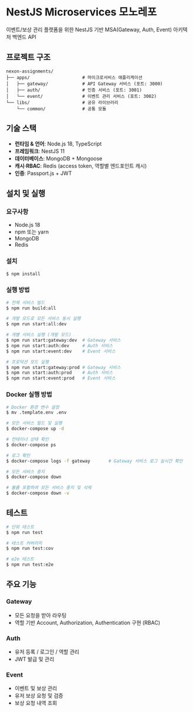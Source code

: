 # NestJS Microservices 모노레포

이벤트/보상 관리 플랫폼을 위한 NestJS 기반 MSA(Gateway, Auth, Event) 아키텍처 백엔드 API

## 프로젝트 구조

```
nexon-assignments/
├── apps/                    # 마이크로서비스 애플리케이션
│   ├── gateway/             # API Gateway 서비스 (포트: 3000)
│   ├── auth/                # 인증 서비스 (포트: 3001)
│   └── event/               # 이벤트 관리 서비스 (포트: 3002)
└── libs/                    # 공유 라이브러리
    └── common/              # 공통 모듈
```

## 기술 스택

- **런타임 & 언어**: Node.js 18, TypeScript
- **프레임워크**: NestJS 11
- **데이터베이스**: MongoDB + Mongoose
- **캐시·RBAC**: Redis (access token, 역할별 엔드포인트 캐시)
- **인증**: Passport.js + JWT

## 설치 및 실행

### 요구사항

- Node.js 18
- npm 또는 yarn
- MongoDB
- Redis

### 설치

```bash
$ npm install
```

### 실행 방법

```bash
# 전체 서비스 빌드
$ npm run build:all

# 개발 모드로 모든 서비스 동시 실행
$ npm run start:all:dev

# 개별 서비스 실행 (개발 모드)
$ npm run start:gateway:dev  # Gateway 서비스
$ npm run start:auth:dev     # Auth 서비스
$ npm run start:event:dev    # Event 서비스

# 프로덕션 모드 실행
$ npm run start:gateway:prod # Gateway 서비스
$ npm run start:auth:prod    # Auth 서비스
$ npm run start:event:prod   # Event 서비스
```

### Docker 실행 방법

```bash
# Docker 환경 변수 설정
$ mv .template.env .env

# 모든 서비스 빌드 및 실행
$ docker-compose up -d

# 컨테이너 상태 확인
$ docker-compose ps

# 로그 확인
$ docker-compose logs -f gateway       # Gateway 서비스 로그 실시간 확인

# 모든 서비스 중지
$ docker-compose down

# 볼륨 포함하여 모든 서비스 중지 및 삭제
$ docker-compose down -v
```

## 테스트

```bash
# 단위 테스트
$ npm run test

# 테스트 커버리지
$ npm run test:cov

# e2e 테스트
$ npm run test:e2e
```

## 주요 기능

### Gateway
- 모든 요청을 받아 라우팅
- 역할 기반 Account, Authorization, Authentication 구현 (RBAC)

### Auth
- 유저 등록 / 로그인 / 역할 관리
- JWT 발급 및 관리

### Event
- 이벤트 및 보상 관리
- 유저 보상 요청 및 검증
- 보상 요청 내역 조회
